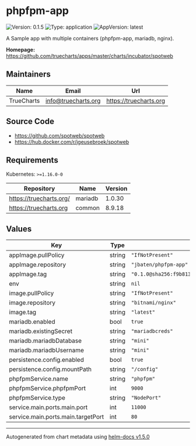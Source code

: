 # phpfpm-app

![Version: 0.1.5](https://img.shields.io/badge/Version-0.1.5-informational?style=flat-square) ![Type: application](https://img.shields.io/badge/Type-application-informational?style=flat-square) ![AppVersion: latest](https://img.shields.io/badge/AppVersion-latest-informational?style=flat-square)

A Sample app with multiple containers (phpfpm-app, mariadb, nginx).

**Homepage:** <https://github.com/truecharts/apps/master/charts/incubator/spotweb>

## Maintainers

| Name | Email | Url |
| ---- | ------ | --- |
| TrueCharts | info@truecharts.org | https://truecharts.org |

## Source Code

* <https://github.com/spotweb/spotweb>
* <https://hub.docker.com/r/jgeusebroek/spotweb>

## Requirements

Kubernetes: `>=1.16.0-0`

| Repository | Name | Version |
|------------|------|---------|
| https://truecharts.org/ | mariadb | 1.0.30 |
| https://truecharts.org | common | 8.9.18 |

## Values

| Key | Type | Default | Description |
|-----|------|---------|-------------|
| appImage.pullPolicy | string | `"IfNotPresent"` |  |
| appImage.repository | string | `"jbaten/phpfpm-app"` |  |
| appImage.tag | string | `"0.1.0@sha256:f9b813042e5e35c36e19b67029f010b7b5f85688081549960b7eabbd351b72d7"` |  |
| env | string | `nil` |  |
| image.pullPolicy | string | `"IfNotPresent"` |  |
| image.repository | string | `"bitnami/nginx"` |  |
| image.tag | string | `"latest"` |  |
| mariadb.enabled | bool | `true` |  |
| mariadb.existingSecret | string | `"mariadbcreds"` |  |
| mariadb.mariadbDatabase | string | `"mini"` |  |
| mariadb.mariadbUsername | string | `"mini"` |  |
| persistence.config.enabled | bool | `true` |  |
| persistence.config.mountPath | string | `"/config"` |  |
| phpfpmService.name | string | `"phpfpm"` |  |
| phpfpmService.phpfpmPort | int | `9000` |  |
| phpfpmService.type | string | `"NodePort"` |  |
| service.main.ports.main.port | int | `11000` |  |
| service.main.ports.main.targetPort | int | `80` |  |

----------------------------------------------
Autogenerated from chart metadata using [helm-docs v1.5.0](https://github.com/norwoodj/helm-docs/releases/v1.5.0)

